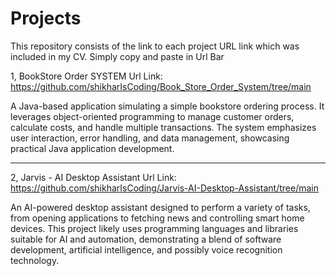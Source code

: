 # Projects

This repository consists of the link to each project URL link which was included in my CV. Simply copy and paste in Url Bar 





1, BookStore Order SYSTEM Url Link: https://github.com/shikharIsCoding/Book_Store_Order_System/tree/main

A Java-based application simulating a simple bookstore ordering process. It leverages object-oriented programming to manage customer orders, calculate costs, and handle multiple transactions. The system emphasizes user interaction, error handling, and data management, showcasing practical Java application development.



----------------------------------------------------------------------------------------------------------------------------------------------------------------------------------------




2, Jarvis - AI Desktop Assistant Url Link: https://github.com/shikharIsCoding/Jarvis-AI-Desktop-Assistant/tree/main

An AI-powered desktop assistant designed to perform a variety of tasks, from opening applications to fetching news and controlling smart home devices. This project likely uses programming languages and libraries suitable for AI and automation, demonstrating a blend of software development, artificial intelligence, and possibly voice recognition technology.

